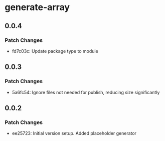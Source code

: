 # generate-array

## 0.0.4

### Patch Changes

- fd7c03c: Update package type to module

## 0.0.3

### Patch Changes

- 5a6fc54: Ignore files not needed for publish, reducing size significantly

## 0.0.2

### Patch Changes

- ee25723: Initial version setup. Added placeholder generator
